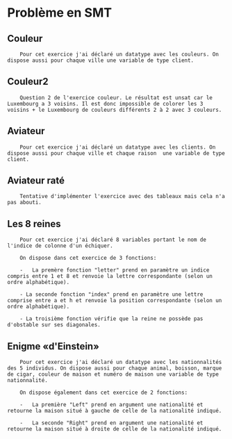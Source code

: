 # Problème en SMT

## Couleur

        Pour cet exercice j'ai déclaré un datatype avec les couleurs. On dispose aussi pour chaque ville une variable de type client.

## Couleur2

        Question 2 de l'exercice couleur. Le résultat est unsat car le Luxembourg a 3 voisins. Il est donc impossible de colorer les 3 voisins + le Luxembourg de couleurs différents 2 à 2 avec 3 couleurs.

## Aviateur

        Pour cet exercice j'ai déclaré un datatype avec les clients. On dispose aussi pour chaque ville et chaque raison  une variable de type client.

## Aviateur raté

        Tentative d'implémenter l'exercice avec des tableaux mais cela n'a pas abouti.

## Les 8 reines

        Pour cet exercice j'ai déclaré 8 variables portant le nom de l'indice de colonne d'un échiquer.

        On dispose dans cet exercice de 3 fonctions:

        -   La premère fonction "letter" prend en paramètre un indice compris entre 1 et 8 et renvoie la lettre correspondante (selon un ordre alphabétique).

        - La seconde fonction "index" prend en paramètre une lettre comprise entre a et h et renvoie la position correspondante (selon un ordre alphabétique).

        - La troisième fonction vérifie que la reine ne possède pas d'obstable sur ses diagonales.

## Enigme «d'Einstein»

        Pour cet exercice j'ai déclaré un datatype avec les nationnalités des 5 individus. On dispose aussi pour chaque animal, boisson, marque de cigar, couleur de maison et numéro de maison une variable de type nationnalité.

        On dispose également dans cet exercice de 2 fonctions:
        
        -   La première "Left" prend en argument une nationalité et retourne la maison situé à gauche de celle de la nationalité indiqué.

        -   La seconde "Right" prend en argument une nationalité et retourne la maison situé à droite de celle de la nationalité indiqué.
